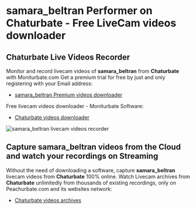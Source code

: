 # samara_beltran Performer on Chaturbate - Free LiveCam videos downloader

## Chaturbate Live Videos Recorder

Monitor and record livecam videos of **samara_beltran** from **Chaturbate** with Moniturbate.com
Get a premium trial for free by just and only registering with your Email address:
* [samara_beltran Premium videos downloader](https://moniturbate.com/request-demo-licence-key.html)

Free livecam videos downloader - Moniturbate Software:
* [Chaturbate videos downloader](https://moniturbate.com/moniturbate-download-software.html)

![samara_beltran livecam videos recorder](https://peachurnet.com/templates/moniturbate-software.png)


## Capture samara_beltran videos from the Cloud and watch your recordings on Streaming

Without the need of downloading a software, capture **samara_beltran** livecam videos from **Chaturbate** 100% online.
Watch Livecam archives from **Chaturbate** unlimitedly from thousands of existing recordings, only on Peachurbate.com and its websites network:
* [Chaturbate videos archives](https://peachurnet.com/)